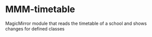 # MMM-timetable
MagicMirror module that reads the timetable of a school and shows changes for defined classes
